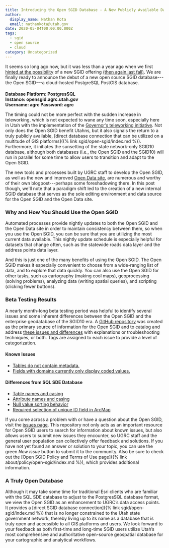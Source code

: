 ```yaml
---
title: Introducing the Open SGID Database - A New Publicly Available Data Offering
author:
  display_name: Nathan Kota
  email: nathankota@utah.gov
date: 2020-05-04T00:00:00.000Z
tags:
  - sgid
  - open source
  - cloud
category: Uncategorized
---
```


It seems so long ago now, but it was less than a year ago when we first [hinted at the possibility](/blog/2019-06-11-sgid-then-and-now#where-is-the-sgid-going) of a new SGID offering [(then again last fall)](/blog/2019-11-12-sgid-product-relaunch-update#potential-google-cloud-managed-postgis). We are finally ready to announce the debut of a new open source SGID database---the Open SGID---a cloud-hosted PostgreSQL PostGIS database.

<div class="flex flex--center pop" style="max-width:50%;justify-content:center">
  <h4 style="margin-bottom:0;padding-top:0"><strong>Database Platform</strong>: PostgresSQL</h4>
  <h4 style="margin-top:0;margin-bottom:0;padding-top:0"><strong>Instance</strong>: opensgid.agrc.utah.gov</h4>
  <h4 style="margin-top:0;margin-bottom:0;padding-top:0"><strong>Username</strong>: agrc <strong>Password</strong>: agrc</h4>
</div>

The timing could not be more perfect with the sudden increase in teleworking, which is not expected to wane any time soon, especially here in Utah with the implementation of the [Governor’s teleworking initiative](https://governor.utah.gov/2019/07/16/state-of-utah-introduces-teleworking-program-for-employees/). Not only does the Open SGID benefit Utahns, but it also signals the return to a truly publicly available, [direct database connection that can be utilized on a multitude of GIS platforms]({% link sgid/open-sgid/index.md %}). Furthermore, it initiates the sunsetting of the state network-only SGID10 database, although both databases (i.e., the Open SGID and the SGID10) will run in parallel for some time to allow users to transition and adapt to the Open SGID.

The new tools and processes built by UGRC staff to develop the Open SGID, as well as the new and improved [Open Data site](https://opendata.gis.utah.gov/), are numerous and worthy of their own blogpost---perhaps some foreshadowing there. In this post though, we'll note that a paradigm shift led to the creation of a new internal SGID database that serves as the sole editing environment and data source for the Open SGID and the Open Data site.

### Why and How You Should Use the Open SGID

Automated processes provide nightly updates to both the Open SGID and the Open Data site in order to maintain consistency between them, so when you use the Open SGID, you can be sure that you are utilizing the most current data available. This nightly update schedule is especially helpful for datasets that change often, such as the statewide roads data layer and the address points data layer.

And this is just one of the many benefits of using the Open SGID. The Open SGID makes it especially convenient to choose from a wide-ranging list of data, and to explore that data quickly. You can also use the Open SGID for other tasks, such as cartography (making cool maps), geoprocessing (solving problems), analyzing data (writing spatial queries), and scripting (clicking fewer buttons).

### Beta Testing Results

A nearly month-long beta testing period was helpful to identify several issues and some inherent differences between the Open SGID and the enterprise geodatabase of the SGID10 era. A [GitHub repository](https://github.com/agrc/open-sgid) was created as the primary source of information for the Open SGID and to catalog and address [these issues and differences](https://github.com/agrc/open-sgid/issues) with explanations or troubleshooting techniques, or both. Tags are assigned to each issue to provide a level of categorization.

#### Known Issues

- [Tables do not contain metadata.](https://github.com/agrc/open-sgid/issues/5)
- [Fields with domains currently only display coded values.](https://github.com/agrc/open-sgid/issues/7)

#### Differences from SQL SDE Database

- [Table names and casing](https://github.com/agrc/open-sgid/issues/12)
- [Attribute names and casing](https://github.com/agrc/open-sgid/issues/13)
- [Null value sorting behavior](https://github.com/agrc/open-sgid/issues/6)
- [Required selection of unique ID field in ArcMap](https://github.com/agrc/open-sgid/issues/9)

If you come across a problem with or have a question about the Open SGID, visit the [issues page](https://github.com/agrc/open-sgid/issues). This repository not only acts as an important resource for Open SGID users to search for information about known issues, but also allows users to submit new issues they encounter, so UGRC staff and the general user population can collectively offer feedback and solutions. If you have not yet found an answer or solution to your topic, you can use the green _New issue_ button to submit it to the community. Also be sure to check out the [Open SGID Policy and Terms of Use page]({% link about/policy/open-sgid/index.md %}), which provides additional information.

### A Truly Open Database

Although it may take some time for traditional Esri clients who are familiar with the SQL SDE database to adjust to the PostgresSQL database format, we view the Open SGID as an enhancement to UGRC’s data access points. It provides a [direct SGID database connection]({% link sgid/open-sgid/index.md %}) that is no longer constrained to the Utah state government network, thereby living up to its name as a database that is truly open and accessible to all GIS platforms and users. We look forward to your feedback as both first-time and long-time SGID users utilize Utah’s most comprehensive and authoritative open-source geospatial database for your cartographic and analytical workflows.
